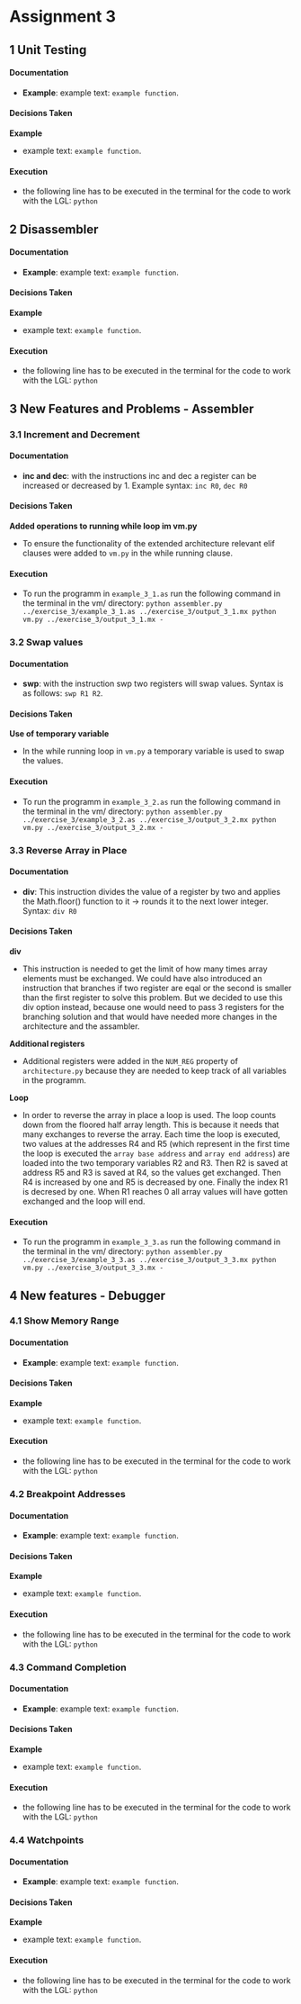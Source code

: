 # Assignment 3

## 1 Unit Testing

#### Documentation

-   **Example**: example text: `example function`.

#### Decisions Taken

**Example**

-   example text: `example function`.

#### Execution

-   the following line has to be executed in the terminal for the code to work with the LGL: `python`

## 2 Disassembler

#### Documentation

-   **Example**: example text: `example function`.

#### Decisions Taken

**Example**

-   example text: `example function`.

#### Execution

-   the following line has to be executed in the terminal for the code to work with the LGL: `python`

## 3 New Features and Problems - Assembler

### 3.1 Increment and Decrement

#### Documentation

-   **inc and dec**: with the instructions inc and dec a register can be increased or decreased by 1. Example syntax: `inc R0`, `dec R0`

#### Decisions Taken

**Added operations to running while loop im vm.py**

-   To ensure the functionality of the extended architecture relevant elif clauses were added to `vm.py` in the while running clause.

#### Execution

-   To run the programm in `example_3_1.as` run the following command in the terminal in the vm/ directory: `python assembler.py ../exercise_3/example_3_1.as ../exercise_3/output_3_1.mx python vm.py ../exercise_3/output_3_1.mx -`

### 3.2 Swap values

#### Documentation

-   **swp**: with the instruction swp two registers will swap values. Syntax is as follows: `swp R1 R2`.

#### Decisions Taken

**Use of temporary variable**

-   In the while running loop in `vm.py` a temporary variable is used to swap the values.

#### Execution

-   To run the programm in `example_3_2.as` run the following command in the terminal in the vm/ directory: `python assembler.py ../exercise_3/example_3_2.as ../exercise_3/output_3_2.mx python vm.py ../exercise_3/output_3_2.mx -`

### 3.3 Reverse Array in Place

#### Documentation

-   **div**: This instruction divides the value of a register by two and applies the Math.floor() function to it -> rounds it to the next lower integer. Syntax: `div R0`

#### Decisions Taken

**div**

-   This instruction is needed to get the limit of how many times array elements must be exchanged. We could have also introduced an instruction that branches if two register are eqal or the second is smaller than the first register to solve this problem. But we decided to use this div option instead, because one would need to pass 3 registers for the branching solution and that would have needed more changes in the architecture and the assambler.

**Additional registers**

-   Additional registers were added in the `NUM_REG` property of `architecture.py` because they are needed to keep track of all variables in the programm.

**Loop**

-   In order to reverse the array in place a loop is used. The loop counts down from the floored half array length. This is because it needs that many exchanges to reverse the array. Each time the loop is executed, two values at the addresses R4 and R5 (which represent in the first time the loop is executed the `array base address` and `array end address`) are loaded into the two temporary variables R2 and R3. Then R2 is saved at address R5 and R3 is saved at R4, so the values get exchanged. Then R4 is increased by one and R5 is decreased by one. Finally the index R1 is decresed by one. When R1 reaches 0 all array values will have gotten exchanged and the loop will end.

#### Execution

-   To run the programm in `example_3_3.as` run the following command in the terminal in the vm/ directory: `python assembler.py ../exercise_3/example_3_3.as ../exercise_3/output_3_3.mx python vm.py ../exercise_3/output_3_3.mx -`

## 4 New features - Debugger

### 4.1 Show Memory Range

#### Documentation

-   **Example**: example text: `example function`.

#### Decisions Taken

**Example**

-   example text: `example function`.

#### Execution

-   the following line has to be executed in the terminal for the code to work with the LGL: `python`

### 4.2 Breakpoint Addresses

#### Documentation

-   **Example**: example text: `example function`.

#### Decisions Taken

**Example**

-   example text: `example function`.

#### Execution

-   the following line has to be executed in the terminal for the code to work with the LGL: `python`

### 4.3 Command Completion

#### Documentation

-   **Example**: example text: `example function`.

#### Decisions Taken

**Example**

-   example text: `example function`.

#### Execution

-   the following line has to be executed in the terminal for the code to work with the LGL: `python`

### 4.4 Watchpoints

#### Documentation

-   **Example**: example text: `example function`.

#### Decisions Taken

**Example**

-   example text: `example function`.

#### Execution

-   the following line has to be executed in the terminal for the code to work with the LGL: `python`
